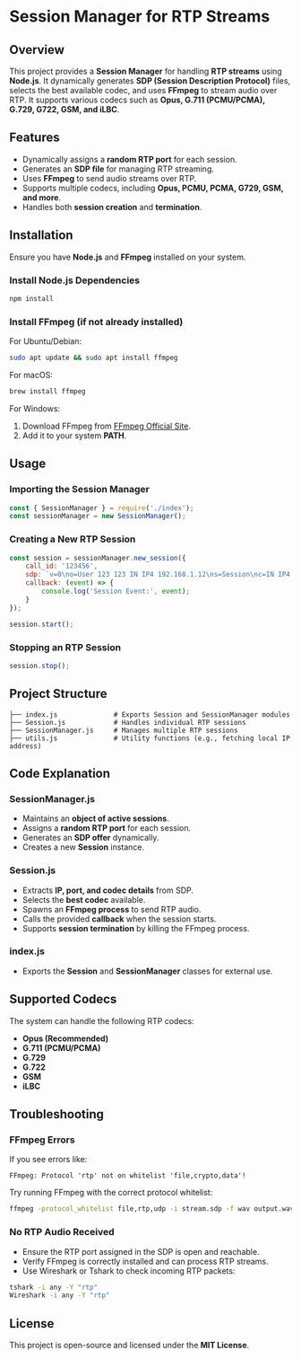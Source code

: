 # Session Manager for RTP Streams

## Overview
This project provides a **Session Manager** for handling **RTP streams** using **Node.js**. It dynamically generates **SDP (Session Description Protocol)** files, selects the best available codec, and uses **FFmpeg** to stream audio over RTP. It supports various codecs such as **Opus, G.711 (PCMU/PCMA), G.729, G722, GSM, and iLBC**.

## Features
- Dynamically assigns a **random RTP port** for each session.
- Generates an **SDP file** for managing RTP streaming.
- Uses **FFmpeg** to send audio streams over RTP.
- Supports multiple codecs, including **Opus, PCMU, PCMA, G729, GSM, and more**.
- Handles both **session creation** and **termination**.

## Installation
Ensure you have **Node.js** and **FFmpeg** installed on your system.

### Install Node.js Dependencies
```sh
npm install
```

### Install FFmpeg (if not already installed)
For Ubuntu/Debian:
```sh
sudo apt update && sudo apt install ffmpeg
```
For macOS:
```sh
brew install ffmpeg
```
For Windows:
1. Download FFmpeg from [FFmpeg Official Site](https://ffmpeg.org/download.html).
2. Add it to your system **PATH**.

## Usage

### Importing the Session Manager
```javascript
const { SessionManager } = require('./index');
const sessionManager = new SessionManager();
```

### Creating a New RTP Session
```javascript
const session = sessionManager.new_session({
    call_id: '123456',
    sdp: `v=0\no=User 123 123 IN IP4 192.168.1.12\ns=Session\nc=IN IP4 192.168.1.12\nt=0 0\nm=audio 5050 RTP/AVP 106 9 98 101\na=rtpmap:106 opus/48000/2`,
    callback: (event) => {
        console.log('Session Event:', event);
    }
});

session.start();
```

### Stopping an RTP Session
```javascript
session.stop();
```

## Project Structure
```
├── index.js              # Exports Session and SessionManager modules
├── Session.js            # Handles individual RTP sessions
├── SessionManager.js     # Manages multiple RTP sessions
├── utils.js              # Utility functions (e.g., fetching local IP address)
```

## Code Explanation
### **SessionManager.js**
- Maintains an **object of active sessions**.
- Assigns a **random RTP port** for each session.
- Generates an **SDP offer** dynamically.
- Creates a new **Session** instance.

### **Session.js**
- Extracts **IP, port, and codec details** from SDP.
- Selects the **best codec** available.
- Spawns an **FFmpeg process** to send RTP audio.
- Calls the provided **callback** when the session starts.
- Supports **session termination** by killing the FFmpeg process.

### **index.js**
- Exports the **Session** and **SessionManager** classes for external use.

## Supported Codecs
The system can handle the following RTP codecs:
- **Opus (Recommended)**
- **G.711 (PCMU/PCMA)**
- **G.729**
- **G.722**
- **GSM**
- **iLBC**

## Troubleshooting
### FFmpeg Errors
If you see errors like:
```
FFmpeg: Protocol 'rtp' not on whitelist 'file,crypto,data'!
```
Try running FFmpeg with the correct protocol whitelist:
```sh
ffmpeg -protocol_whitelist file,rtp,udp -i stream.sdp -f wav output.wav
```

### No RTP Audio Received
- Ensure the RTP port assigned in the SDP is open and reachable.
- Verify FFmpeg is correctly installed and can process RTP streams.
- Use Wireshark or Tshark to check incoming RTP packets:
```sh
tshark -i any -Y "rtp"
Wireshark -i any -Y "rtp"
```

## License
This project is open-source and licensed under the **MIT License**.

